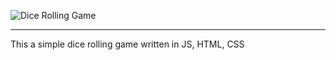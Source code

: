 ![Dice Rolling Game](https://github.com/AnkitMish/react-newsapp/blob/master/logos/DiceGame.png)
***
This a simple dice rolling game written in JS, HTML, CSS
